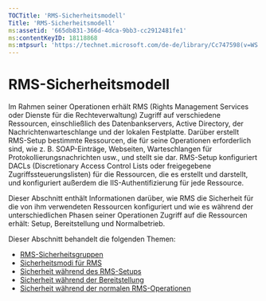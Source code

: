 ```yaml
---
TOCTitle: 'RMS-Sicherheitsmodell'
Title: 'RMS-Sicherheitsmodell'
ms:assetid: '665db831-366d-4dca-9bb3-cc2912481fe1'
ms:contentKeyID: 18118868
ms:mtpsurl: 'https://technet.microsoft.com/de-de/library/Cc747598(v=WS.10)'
---
```


RMS-Sicherheitsmodell
=====================

Im Rahmen seiner Operationen erhält RMS (Rights Management Services oder Dienste für die Rechteverwaltung) Zugriff auf verschiedene Ressourcen, einschließlich des Datenbankservers, Active Directory, der Nachrichtenwarteschlange und der lokalen Festplatte. Darüber erstellt RMS-Setup bestimmte Ressourcen, die für seine Operationen erforderlich sind, wie z. B. SOAP-Einträge, Webseiten, Warteschlangen für Protokollierungsnachrichten usw., und stellt sie dar. RMS-Setup konfiguriert DACLs (Discretionary Access Control Lists oder freigegebene Zugriffssteuerungslisten) für die Ressourcen, die es erstellt und darstellt, und konfiguriert außerdem die IIS-Authentifizierung für jede Ressource.

Dieser Abschnitt enthält Informationen darüber, wie RMS die Sicherheit für die von ihm verwendeten Ressourcen konfiguriert und wie es während der unterschiedlichen Phasen seiner Operationen Zugriff auf die Ressourcen erhält: Setup, Bereitstellung und Normalbetrieb.

Dieser Abschnitt behandelt die folgenden Themen:

-   [RMS-Sicherheitsgruppen](https://technet.microsoft.com/25749a83-8c12-48ec-96ad-296d31fd55d4)
-   [Sicherheitsmodi für RMS](https://technet.microsoft.com/d7792293-5bb2-4232-9d48-e81e87ab6219)
-   [Sicherheit während des RMS-Setups](https://technet.microsoft.com/0a3d40b2-f27e-4e63-baff-a9c8433f5f91)
-   [Sicherheit während der Bereitstellung](https://technet.microsoft.com/9f1282c5-5642-4870-a9a4-c3a485f8ff76)
-   [Sicherheit während der normalen RMS-Operationen](https://technet.microsoft.com/98f3d584-6320-4aa1-9959-7133cfdb6df7)
